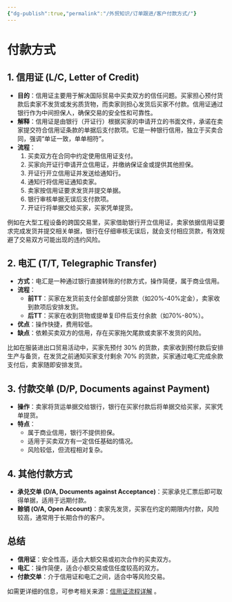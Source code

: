 ```yaml
---
{"dg-publish":true,"permalink":"/外贸知识/订单跟进/客户付款方式/"}
---
```



# 付款方式

## 1. 信用证 (L/C, Letter of Credit)

- **目的**：信用证主要用于解决国际贸易中买卖双方的信任问题。买家担心预付货款后卖家不发货或发劣质货物，而卖家则担心发货后买家不付款。信用证通过银行作为中间担保人，确保交易的安全性和可靠性。
- **解释**：信用证是由银行（开证行）根据买家的申请开立的书面文件，承诺在卖家提交符合信用证条款的单据后支付款项。它是一种银行信用，独立于买卖合同，强调“单证一致，单单相符”。
- **流程**：
  1. 买卖双方在合同中约定使用信用证支付。
  2. 买家向开证行申请开立信用证，并缴纳保证金或提供其他担保。
  3. 开证行开立信用证并发送给通知行。
  4. 通知行将信用证通知卖家。
  5. 卖家按信用证要求发货并提交单据。
  6. 银行审核单据无误后支付款项。
  7. 开证行将单据交给买家，买家凭单提货。

例如在大型工程设备的跨国交易里，买家借助银行开立信用证，卖家依据信用证要求完成发货并提交相关单据，银行在仔细审核无误后，就会支付相应货款，有效规避了交易双方可能出现的违约风险。

## 2. 电汇 (T/T, Telegraphic Transfer)

- **方式**：电汇是一种通过银行直接转账的付款方式，操作简便，属于商业信用。
- **流程**：
  - **前TT**：买家在发货前支付全部或部分货款（如20%-40%定金），卖家收到款项后安排发货。
  - **后TT**：买家在收到货物或提单复印件后支付余款（如70%-80%）。
- **优点**：操作快捷，费用较低。
- **缺点**：依赖买卖双方的信用，存在买家拖欠尾款或卖家不发货的风险。

比如在服装进出口贸易活动中，买家先预付 30% 的货款，卖家收到预付款后安排生产与备货，在发货之前通知买家支付剩余 70% 的货款，买家通过电汇完成余款支付后，卖家随即安排发货。

## 3. 付款交单 (D/P, Documents against Payment)

- **操作**：卖家将货运单据交给银行，银行在买家付款后将单据交给买家，买家凭单提货。
- **特点**：
  - 属于商业信用，银行不提供担保。
  - 适用于买卖双方有一定信任基础的情况。
  - 风险较低，但流程相对复杂。

## 4. 其他付款方式

- **承兑交单 (D/A, Documents against Acceptance)**：买家承兑汇票后即可取得单据，适用于远期付款。
- **赊销 (O/A, Open Account)**：卖家先发货，买家在约定的期限内付款，风险较高，通常用于长期合作的客户。

## 总结

- **信用证**：安全性高，适合大额交易或初次合作的买卖双方。
- **电汇**：操作简便，适合小额交易或信任度较高的双方。
- **付款交单**：介于信用证和电汇之间，适合中等风险交易。

如需更详细的信息，可参考相关来源：[信用证流程详解](https://www.64365.com/zs/772184.aspx) 。